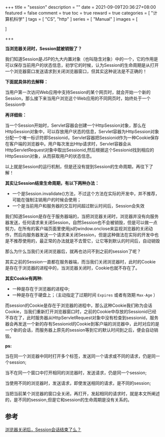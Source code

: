 +++
title = "session"
description = ""
date = 2021-09-09T20:36:27+08:00
featured = false
comment = true
toc = true
reward = true
categories = [
"计算机科学"
]
tags = [
"CS", "http"
]
series = [
"Manual"
]
images = [

]

+++

<!--more-->

**当浏览器关闭时，Session就被销毁了？**

我们知道Session是JSP的九大内置对象（也叫隐含对象）中的一个，它的作用是可以保存当前用户的状态信息，初学它的时候，认为Session的生命周期是从打开一个浏览器窗口发送请求到关闭浏览器窗口，但其实这种说法是不正确的！

**下面就具体的去解释：**

当用户第一次访问Web应用中支持Session的某个网页时，就会开始一个新的Session，那么接下来当用户浏览这个Web应用的不同网页时，始终处于一个Session中

**再详细些：**

当一个Session开始时，Servlet容器会创建一个HttpSession对象，那么在HttpSession对象中，可以存放用户状态的信息，Servlet容器为HttpSession对象分配一个唯一标识符即Sessionid，Servlet容器把Sessionid作为一种Cookie保存在客户端的浏览器中。用户每次发出Http请求时，Servlet容器会从HttpServletRequest对象中取出Sessionid,然后根据这个Sessionid找到相应的HttpSession对象，从而获取用户的状态信息。

以上就是Session的运行机制，但是还没有提到Session的生命周期，再往下了解！

**其实让Session结束生命周期，有以下两种办法：**

- 一个是Session.invalidate()方法，不过这个方法在实际的开发中，并不推荐，可能在强制注销用户的时候会使用；
- 一个是当前用户和服务器的交互时间超过默认时间后，Session会失效

我们知道Session是存在于服务器端的，当把浏览器关闭时，浏览器并没有向服务器发送，任何请求来关闭Session，自然Session也不会被销毁，但是可以做一点努力，在所有的客户端页面里使用js的window.onclose来监视浏览器的关闭动作，然后向服务器发送一个请求来关闭Session，但是这种做法在实际的开发中也是不推荐使用的，最正常的办法就是不去管它，让它等到默认的时间后，自动销毁

那么为什么当我们关闭浏览器后，就再也访问不到之前的session了呢？

其实之前的Session一直都在服务器端，而当我们关闭浏览器时，此时的Cookie是存在于浏览器的进程中的，当浏览器关闭时，Cookie也就不存在了。

**其实Cookie有两种:**

- 一种是存在于浏览器的进程中;
- 一种是存在于硬盘上；（主动指定了过期时间 `Expires` 或者有效期 `Max-Age` ）

而session的Cookie是存在于浏览器的进程中，那么这种Cookie我们称为会话Cookie，当我们重新打开浏览器窗口时，之前的Cookie中存放的Sessionid已经不存在了，此时服务器从HttpServletRequest对象中没有检查到sessionid，服务器会再发送一个新的存有Sessionid的Cookie到客户端的浏览器中，此时对应的是一个新的会话，而服务器上原先的session等到它的默认时间到之后，便会自动销毁。

**ps:**

当在同一个浏览器中同时打开多个标签，发送同一个请求或不同的请求，仍是同一个session;

当不在同一个窗口中打开相同的浏览器时，发送请求，仍是同一个session;

当使用不同的浏览器时，发送请求，即使发送相同的请求，是不同的session;

当把当前某个浏览器的窗口全关闭，再打开，发起相同的请求时，就是本文所阐述的，是不同的session,但是它和session的生命周期是没有关系的。

## 参考

[浏览器关闭后，Session会话结束了么？](https://blog.csdn.net/stanxl/article/details/47105051)

